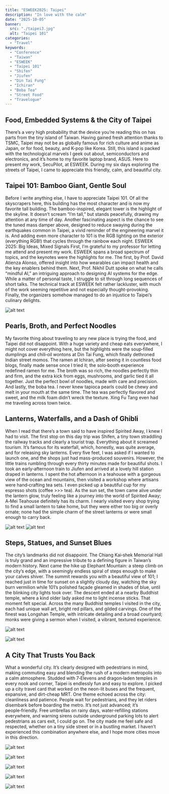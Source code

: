 ```yaml
---
title: "ESWEEK2025: Taipei"
description: "In love with the calm"
date: "2025-10-05"
banner:
  src: "./taipei3.jpg"
  alt: "Taipei 101"
categories:
  - "Travel"
keywords:
  - "Conference"
  - "Taiwan"
  - "ESWEEK"
  - "Taipei 101"
  - "Shifen"
  - "Jiufen"
  - "Din Tai Fung"
  - "Ichiran"
  - "Boba Tea"
  - "Street Food"
  - "Travelogue"
---
```


## Food, Embedded Systems & the City of Taipei

There’s a very high probability that the device you’re reading this on has parts from the tiny island of Taiwan. Having gained fresh attention thanks to TSMC, Taipei may not be as globally famous for rich culture and anime as Japan, or for food, beauty, and K-pop like Korea. Still, this island is packed with the technological marvels I geek out about, semiconductors and electronics, and it’s home to my favorite laptop brand, ASUS. Here to present my work, SecuPilot, at ESWEEK. During my six days exploring the streets of Taipei, I came to appreciate this friendly, calm, and beautiful city.

## Taipei 101: Bamboo Giant, Gentle Soul

Before I write anything else, I have to appreciate Taipei 101. Of all the skyscrapers here, this building has the most character and is now my favorite tall building. The bamboo-inspired, elegant tower is the highlight of the skyline. It doesn’t scream “I’m tall,” but stands peacefully, drawing my attention at any time of day. Another fascinating aspect is the chance to see the tuned mass damper above, designed to reduce swaying during the earthquakes common in Taipei, a vivid reminder of the engineering marvel it is. And adding even more character to 101 is the RGB lighting on the exterior (everything RGB!) that cycles through the rainbow each night.
ESWEEK 2025: Big Ideas, Mixed Signals
First, I’m grateful to my professor for letting me attend and present my work. ESWEEK spans a broad spectrum of topics, and the keynotes were the highlights for me. The first, by Prof. David Atienza Alonso, offered insight into how wearables can impact health and the key enablers behind them. Next, Prof. Nikhil Dutt spoke on what he calls “mindful AI,” an intriguing approach to designing AI systems for the edge. While a matter of personal taste, I struggle to sit through long sequences of short talks. The technical track at ESWEEK felt rather lackluster, with much of the work seeming repetitive and not especially thought-provoking. Finally, the organizers somehow managed to do an injustice to Taipei’s culinary delights.

![alt text](taipei10.jpg)

## Pearls, Broth, and Perfect Noodles

My favorite thing about traveling to any new place is trying the food, and Taipei did not disappoint. With a huge variety and cheap eats everywhere, I might not cover everything here, but the highlights were the soup‑filled dumplings and chili‑oil wontons at Din Tai Fung, which finally dethroned Indian street momos. The ramen at Ichiran, after seeing it in countless food blogs, finally made sense once I tried it; the solo‑booth experience redefined ramen for me. The broth was so rich, the noodles perfectly thin and firm, and the extra kick from eggs, mushrooms, and garlic tied it all together. Just the perfect bowl of noodles, made with care and precision. And lastly, the boba tea. I never knew tapioca pearls could be chewy and melt in your mouth at the same time. The tea was perfectly flavored and sweet, and the milk foam didn’t wreck the texture. Xing Fu Tang even had me traveling across town twice.

## Lanterns, Waterfalls, and a Dash of Ghibli

When I read that there’s a town said to have inspired Spirited Away, I knew I had to visit. The first stop on this day trip was Shifen, a tiny town straddling the railway tracks and clearly a tourist trap. Everything about it screamed tourism. It’s famous for its waterfall, which, honestly, was quite average, and for releasing sky lanterns. Every five feet, I was asked if I wanted to launch one, and the shops just had mass-produced souvenirs. However, the little trains rumbling through every thirty minutes made for beautiful shots. I took an early‑afternoon train to Jiufen and arrived at a lovely hill station draped in lanterns. I spent the hot afternoon in a teahouse with a gorgeous view of the ocean and mountains, then visited a workshop where artisans were hand‑crafting tea sets. I even picked up a beautiful cup for my espresso shots (coffee >>> tea). As the sun set, the town came alive under the lantern glow, truly feeling like a journey into the world of Spirited Away; A‑Mei Teahouse definitely has its charm. I nearly visited every shop trying to find a small lantern to take home, but they were either too big or overly ornate; none had the simple charm of the street lanterns or were small enough to carry back.

![alt text](taipei1.jpg)
![alt text](taipei17.jpg)


## Steps, Statues, and Sunset Blues

The city’s landmarks did not disappoint. The Chiang Kai‑shek Memorial Hall is truly grand and an impressive tribute to a defining figure in Taiwan’s modern history. Next came the hike up Elephant Mountain: a steep climb on the city’s edge, with a seemingly endless spiral of steps enough to make your calves shiver. The summit rewards you with a beautiful view of 101; I reached just in time for sunset on a slightly cloudy day, watching the sky burn vermilion while 101’s polished façade gleamed in shades of blue, until the blinking city lights took over. The descent ended at a nearby Buddhist temple, where a kind older lady asked me to light incense sticks. That moment felt special. Across the many Buddhist temples I visited in the city, each had unique wall art, bright red pillars, and gilded carvings. One of the finest was Longshan Temple, with intricate detailing and a broad courtyard; monks were giving a sermon when I visited, a vibrant, textured experience.

![alt text](taipei12.jpg)

![alt text](taipei16.jpg)

## A City That Trusts You Back

What a wonderful city. It’s clearly designed with pedestrians in mind, making commuting easy and blending the rush of a modern metropolis into a calm atmosphere. Studded with 7‑Elevens and dragon‑laden temples in every nook and corner, Taipei is endlessly fun and easy to explore. I picked up a city travel card that worked on the neon-lit buses and the frequent, expansive, and dirt-cheap MRT. One theme echoed across the city: cleanliness and patience. People wait for pedestrians, and they let riders disembark before boarding the metro. It’s not just advanced; it’s people‑friendly. Free umbrellas on rainy days, water‑refilling stations everywhere, and warning sirens outside underground parking lots to alert pedestrians as cars exit, I could go on. The city made me feel safe and respected, whether on a tiny side street or in a bustling market. I haven’t experienced this combination anywhere else, and I hope more cities move in this direction.

![alt text](taipei13.jpg)

![alt text](taipei6.jpg)

![alt text](taipei8.jpg)

![alt text](taipei9.jpg)

![alt text](taipei11.jpg)